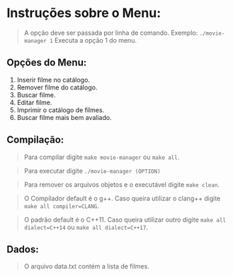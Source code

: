 # Instruções sobre o Menu:

> A opção deve ser passada por linha de comando.
> Exemplo: ```./movie-manager 1```
> Executa a opção 1 do menu.

## Opções do Menu:

1. Inserir filme no catálogo.
2. Remover filme do catálogo.
3. Buscar filme.
4. Editar filme.
5. Imprimir o catálogo de filmes.
6. Buscar filme mais bem avaliado.

## Compilação:

> Para compilar digite ```make movie-manager``` ou ```make all```. 

> Para executar digite ```./movie-manager (OPTION)```

> Para remover os arquivos objetos e o executável digite ```make clean```.

> O Compilador default é o g++. Caso queira utilizar o clang++ digite ```make all compiler=CLANG```.

> O padrão default é o C++11. Caso queira utilizar outro digite ```make all dialect=C++14``` ou ```make all dialect=C++17```.

## Dados:

> O arquivo data.txt contém a lista de filmes.